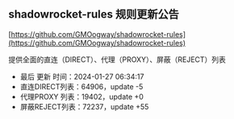 ## shadowrocket-rules 规则更新公告

[https://github.com/GMOogway/shadowrocket-rules](https://github.com/GMOogway/shadowrocket-rules)

提供全面的直连（DIRECT）、代理（PROXY）、屏蔽（REJECT）列表
- 最后 更新 时间：2024-01-27 06:34:17
- 直连DIRECT列表：64906，update -5
- 代理PROXY 列表：19402，update +0
- 屏蔽REJECT列表：72237，update +55